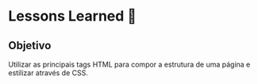 # Lessons Learned :book: 

## Objetivo
Utilizar as principais tags HTML para compor a estrutura de uma página e estilizar através de CSS.
